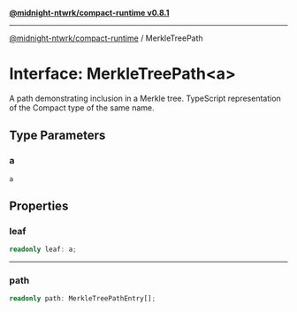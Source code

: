 [**@midnight-ntwrk/compact-runtime v0.8.1**](../README.md)

***

[@midnight-ntwrk/compact-runtime](../globals.md) / MerkleTreePath

# Interface: MerkleTreePath\<a\>

A path demonstrating inclusion in a Merkle tree. TypeScript representation
of the Compact type of the same name.

## Type Parameters

### a

`a`

## Properties

### leaf

```ts
readonly leaf: a;
```

***

### path

```ts
readonly path: MerkleTreePathEntry[];
```
